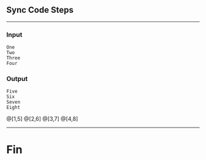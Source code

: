 ## Sync Code Steps

---

### Input

```
One
Two
Three
Four
```

### Output

```
Five
Six
Seven
Eight
```

@[1,5]
@[2,6]
@[3,7]
@[4,8]

---

# Fin
